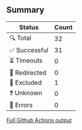 ## Summary

| Status        | Count |
|---------------|-------|
| 🔍 Total      | 32    |
| ✅ Successful | 31    |
| ⏳ Timeouts   | 0     |
| 🔀 Redirected | 0     |
| 👻 Excluded   | 1     |
| ❓ Unknown    | 0     |
| 🚫 Errors     | 0     |
[Full Github Actions output](https://github.com/ultralytics/actions/actions/runs/7438602625?check_suite_focus=true)

